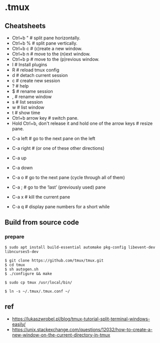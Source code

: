 # .tmux

## Cheatsheets

* Ctrl+b "         # split pane horizontally.
* Ctrl+b %         # split pane vertically.
* Ctrl+b c         # (c)reate a new window.
* Ctrl+b n         # move to the (n)ext window.
* Ctrl+b p         # move to the (p)revious window.
* <C-b> I          # Install plugins
* <C-b> R          # reload tmux config
* <C-b> d          # detach current session
* <C-b> c          # create new session
* <C-b> ?          # help
* <C-b> $          # rename session
* <C-b> ,          # rename window
* <C-b> s          # list session
* <C-b> w          # list window
* <C-b> t          # show time
* Ctrl+b arrow key # switch pane.
* Hold Ctrl+b, don't release it and hold one of the arrow keys # resize pane.


- C-a left      # go to the next pane on the left
- C-a right     # (or one of these other directions)
- C-a up
- C-a down
- C-a o         # go to the next pane (cycle through all of them)
- C-a ;         # go to the ‘last’ (previously used) pane

- C-a x         # kill the current pane
- C-a q         # display pane numbers for a short while


## Build from source code

### prepare

```shell
$ sudo apt install build-essential automake pkg-config libevent-dev libncurses5-dev
```

```
$ git clone https://github.com/tmux/tmux.git
$ cd tmux
$ sh autogen.sh
$ ./configure && make

$ sudo cp tmux /usr/local/bin/
```

```
$ ln -s ~/.tmux/.tmux.conf ~/
```


## ref
- <https://lukaszwrobel.pl/blog/tmux-tutorial-split-terminal-windows-easily/>
- <https://unix.stackexchange.com/questions/12032/how-to-create-a-new-window-on-the-current-directory-in-tmux>

